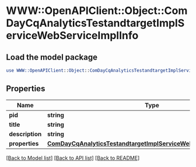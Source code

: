 # WWW::OpenAPIClient::Object::ComDayCqAnalyticsTestandtargetImplServiceWebServiceImplInfo

## Load the model package
```perl
use WWW::OpenAPIClient::Object::ComDayCqAnalyticsTestandtargetImplServiceWebServiceImplInfo;
```

## Properties
Name | Type | Description | Notes
------------ | ------------- | ------------- | -------------
**pid** | **string** |  | [optional] 
**title** | **string** |  | [optional] 
**description** | **string** |  | [optional] 
**properties** | [**ComDayCqAnalyticsTestandtargetImplServiceWebServiceImplProperties**](ComDayCqAnalyticsTestandtargetImplServiceWebServiceImplProperties.md) |  | [optional] 

[[Back to Model list]](../README.md#documentation-for-models) [[Back to API list]](../README.md#documentation-for-api-endpoints) [[Back to README]](../README.md)


